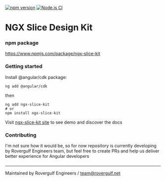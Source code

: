 [![npm version](https://badge.fury.io/js/ngx-slice-kit.svg)](https://badge.fury.io/js/ngx-slice-kit)
[![Node.js CI](https://github.com/rovergulf/ngx-slice-kit/actions/workflows/main.yml/badge.svg)](https://github.com/rovergulf/ngx-slice-kit/actions/workflows/main.yml)
# NGX Slice Design Kit

### npm package

https://www.npmjs.com/package/ngx-slice-kit

### Getting started

Install @angular/cdk package:

```shell
ng add @angular/cdk
```

then

````shell
ng add ngx-slice-kit
# or
npm install ngx-slice-kit
````

Visit [ngx-slice-kit site](https://slice.rovergulf.net) to see demo and discover the docs

### Contributing

I'm not sure how it would be, so for now repository is currently developing by Rovergulf Engineers team, but feel free
to create PRs and help us deliver better experience for Angular developers

###

---

Maintained by Rovergulf Engineers / team@rovergulf.net
